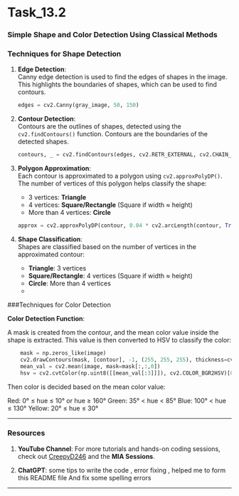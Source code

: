 # Task_13.2
### Simple Shape and Color Detection Using Classical Methods

### Techniques for Shape Detection

1. **Edge Detection**:  
   Canny edge detection is used to find the edges of shapes in the image. This highlights the boundaries of shapes, which can be used to find contours.
   
   ```python
   edges = cv2.Canny(gray_image, 50, 150)
   ```

2. **Contour Detection**:  
   Contours are the outlines of shapes, detected using the `cv2.findContours()` function. Contours are the boundaries of the detected shapes.
   
   ```python
   contours, _ = cv2.findContours(edges, cv2.RETR_EXTERNAL, cv2.CHAIN_APPROX_SIMPLE)
   ```

3. **Polygon Approximation**:  
   Each contour is approximated to a polygon using `cv2.approxPolyDP()`. The number of vertices of this polygon helps classify the shape:
   - 3 vertices: **Triangle**
   - 4 vertices: **Square/Rectangle** (Square if width ≈ height)
   - More than 4 vertices: **Circle**
   
   ```python
   approx = cv2.approxPolyDP(contour, 0.04 * cv2.arcLength(contour, True), True)
   ```

4. **Shape Classification**:  
   Shapes are classified based on the number of vertices in the approximated contour:
   - **Triangle**: 3 vertices
   - **Square/Rectangle**: 4 vertices (Square if width ≈ height)
   - **Circle**: More than 4 vertices
   - 
###Techniques for Color Detection

**Color Detection Function**:

A mask is created from the contour, and the mean color value inside the shape is extracted. This value is then converted to HSV to classify the color:
```python
    mask = np.zeros_like(image)
    cv2.drawContours(mask, [contour], -1, (255, 255, 255), thickness=cv2.FILLED)
    mean_val = cv2.mean(image, mask=mask[:,:,0])
    hsv = cv2.cvtColor(np.uint8([[mean_val[:3]]]), cv2.COLOR_BGR2HSV)[0][0]
```
Then color is decided based  on the mean color value:

Red: 0° ≤ hue ≤ 10° or hue ≥ 160°
Green: 35° < hue < 85°
Blue: 100° < hue ≤ 130°
Yellow: 20° ≤ hue ≤ 30°

---

### Resources

1. **YouTube Channel**: For more tutorials and hands-on coding sessions, check out [CreepyD246](https://www.youtube.com/@CreepyD246) and the **MIA Sessions**.
   
2. **ChatGPT**: some tips to write the code , error fixing , helped me to form this README file And fix some spelling errors
---
